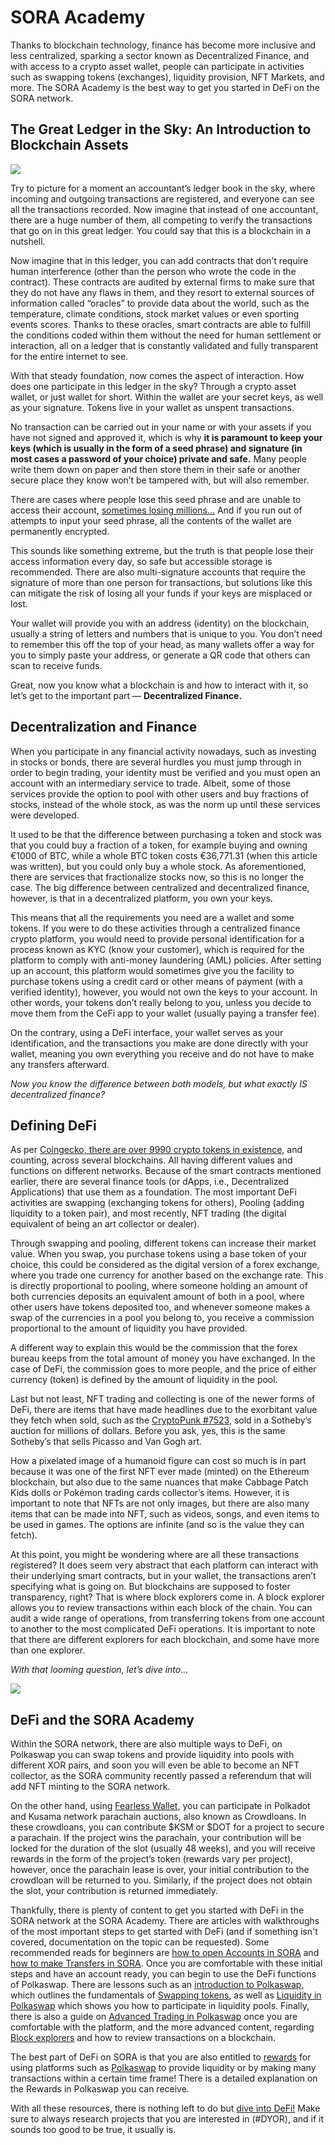 # SORA Academy

Thanks to blockchain technology, finance has become more inclusive and
less centralized, sparking a sector known as Decentralized Finance,
and with access to a crypto asset wallet, people can participate in
activities such as swapping tokens (exchanges), liquidity provision,
NFT Markets, and more. The SORA Academy is the best way to get you started in DeFi on the SORA network.

## The Great Ledger in the Sky: An Introduction to Blockchain Assets

![](/.gitbook/assets/ledger-sky.png)

Try to picture for a moment an accountant’s ledger book in the sky, where incoming and outgoing transactions are registered, and everyone can see all the transactions recorded. Now imagine that instead of one accountant, there are a huge number of them, all competing to verify the transactions that go on in this great ledger. You could say that this is a blockchain in a nutshell.

Now imagine that in this ledger, you can add contracts that don’t require human interference (other than the person who wrote the code in the contract). These contracts are audited by external firms to make sure that they do not have any flaws in them, and they resort to external sources of information called “oracles” to provide data about the world, such as the temperature, climate conditions, stock market values or even sporting events scores. Thanks to these oracles, smart contracts are able to fulfill the conditions coded within them without the need for human settlement or interaction, all on a ledger that is constantly validated and fully transparent for the entire internet to see.

With that steady foundation, now comes the aspect of interaction. How does one participate in this ledger in the sky? Through a crypto asset wallet, or just wallet for short. Within the wallet are your secret keys, as well as your signature. Tokens live in your wallet as unspent transactions.

No transaction can be carried out in your name or with your assets if you have not signed and approved it, which is why **it is paramount to keep your keys (which is usually in the form of a seed phrase) and signature (in most cases a password of your choice) private and safe.** Many people write them down on paper and then store them in their safe or another secure place they know won’t be tampered with, but will also remember.

There are cases where people lose this seed phrase and are unable to access their account, [sometimes losing millions…](https://www.cbc.ca/radio/asithappens/as-it-happens-friday-edition-1.5875363/this-man-owns-321m-in-bitcoin-but-he-can-t-access-it-because-he-lost-his-password-1.5875366) And if you run out of attempts to input your seed phrase, all the contents of the wallet are permanently encrypted.

This sounds like something extreme, but the truth is that people lose their access information every day, so safe but accessible storage is recommended. There are also multi-signature accounts that require the signature of more than one person for transactions, but solutions like this can mitigate the risk of losing all your funds if your keys are misplaced or lost.

Your wallet will provide you with an address (identity) on the blockchain, usually a string of letters and numbers that is unique to you. You don’t need to remember this off the top of your head, as many wallets offer a way for you to simply paste your address, or generate a QR code that others can scan to receive funds.

Great, now you know what a blockchain is and how to interact with it, so let’s get to the important part — **Decentralized Finance.**

## Decentralization and Finance

When you participate in any financial activity nowadays, such as investing in stocks or bonds, there are several hurdles you must jump through in order to begin trading, your identity must be verified and you must open an account with an intermediary service to trade. Albeit, some of those services provide the option to pool with other users and buy fractions of stocks, instead of the whole stock, as was the norm up until these services were developed.

It used to be that the difference between purchasing a token and stock was that you could buy a fraction of a token, for example buying and owning €1000 of BTC, while a whole BTC token costs €36,771.31 (when this article was written), but you could only buy a whole stock. As aforementioned, there are services that fractionalize stocks now, so this is no longer the case.
The big difference between centralized and decentralized
finance, however, is that in a decentralized platform, you own your
keys.

This means that all the requirements you need are a wallet and some tokens. If you were to do these activities through a centralized finance crypto platform, you would need to provide personal identification for a process known as KYC (know your customer), which is required for the platform to comply with anti-money laundering (AML) policies.
After setting up an account, this platform would sometimes give you the facility to purchase tokens using a credit card or other means of payment (with a verified identity), however, you would not own the keys to your account. In other words, your tokens don’t really belong to you, unless you decide to move them from the CeFi app to your wallet (usually paying a transfer fee).

On the contrary, using a DeFi interface, your wallet serves as your identification, and the transactions you make are done directly with your wallet, meaning you own everything you receive and do not have to make any transfers afterward.

_Now you know the difference between both models, but what exactly IS decentralized finance?_

## Defining DeFi

As per [Coingecko, there are over 9990 crypto tokens in existence](https://www.coingecko.com/), and counting, across several blockchains. All having different values and functions on different networks. Because of the smart contracts mentioned earlier, there are several finance tools (or dApps, i.e., Decentralized Applications) that use them as a foundation. The most important DeFi activities are swapping (exchanging tokens for others), Pooling (adding liquidity to a token pair), and most recently, NFT trading (the digital equivalent of being an art collector or dealer).

Through swapping and pooling, different tokens can increase their market value. When you swap, you purchase tokens using a base token of your choice, this could be considered as the digital version of a forex exchange, where you trade one currency for another based on the exchange rate. This is directly proportional to pooling, where someone holding an amount of both currencies deposits an equivalent amount of both in a pool, where other users have tokens deposited too, and whenever someone makes a swap of the currencies in a pool you belong to, you receive a commission proportional to the amount of liquidity you have provided.

A different way to explain this would be the commission that the forex bureau keeps from the total amount of money you have exchanged. In the case of DeFi, the commission goes to more people, and the price of either currency (token) is defined by the amount of liquidity in the pool.

Last but not least, NFT trading and collecting is one of the newer forms of DeFi, there are items that have made headlines due to the exorbitant value they fetch when sold, such as the [CryptoPunk #7523](https://news.artnet.com/market/sothebys-natively-digital-sale-1979174), sold in a Sotheby’s auction for millions of dollars. Before you ask, yes, this is the same Sotheby’s that sells Picasso and Van Gogh art.

How a pixelated image of a humanoid figure can cost so much is in part because it was one of the first NFT ever made (minted) on the Ethereum blockchain, but also due to the same nuances that make Cabbage Patch Kids dolls or Pokémon trading cards collector’s items. However, it is important to note that NFTs are not only images, but there are also many items that can be made into NFT, such as videos, songs, and even items to be used in games. The options are infinite (and so is the value they can fetch).

At this point, you might be wondering where are all these transactions registered? It does seem very abstract that each platform can interact with their underlying smart contracts, but in your wallet, the transactions aren’t specifying what is going on. But blockchains are supposed to foster transparency, right? That is where block explorers come in. A block explorer allows you to review transactions within each block of the chain. You can audit a wide range of operations, from transferring tokens from one account to another to the most complicated DeFi operations. It is important to note that there are different explorers for each blockchain, and some have more than one explorer.

_With that looming question, let’s dive into…_

![](/.gitbook/assets/sora_academy.jpg)

## DeFi and the SORA Academy

Within the SORA network, there are also multiple ways to DeFi, on Polkaswap you can swap tokens and provide liquidity into pools with different XOR pairs, and soon you will even be able to become an NFT collector, as the SORA community recently passed a referendum that will add NFT minting to the SORA network.

On the other hand, using [Fearless Wallet](https://fearlesswallet.io/), you can participate in Polkadot and Kusama network parachain auctions, also known as Crowdloans. In these crowdloans, you can contribute $KSM or $DOT for a project to secure a parachain. If the project wins the parachain, your contribution will be locked for the duration of the slot (usually 48 weeks), and you will receive rewards in the form of the project’s token (rewards vary per project), however, once the parachain lease is over, your initial contribution to the crowdloan will be returned to you. Similarly, if the project does not obtain the slot, your contribution is returned immediately.

Thankfully, there is plenty of content to get you started with DeFi in the SORA network at the SORA Academy. There are articles with walkthroughs of the most important steps to get started with DeFi (and if something isn't covered, documentation on the topic can be requested). Some recommended reads for beginners are [how to open Accounts in SORA](create-an-address.md) and [how to make Transfers in SORA](transfer.md). Once you are comfortable with these initial steps and have an account ready, you can begin to use the DeFi functions of Polkaswap. There are lessons such as an [introduction to Polkaswap](polkaswap.md), which outlines the fundamentals of [Swapping tokens](swap.md), as well as [Liquidity in Polkaswap](provide-liquidity-to-xyk-pools) which shows you how to participate in liquidity pools. Finally, there is also a guide on [Advanced Trading in Polkaswap](advanced-trading.md) once you are comfortable with the platform, and the more advanced content, regarding [Block explorers](explore-blocks.md) and how to review transactions on a blockchain.

The best part of DeFi on SORA is that you are also entitled to [rewards](rewards.md) for using platforms such as [Polkaswap](https://polkaswap.io/#/rewards) to provide liquidity or by making many transactions within a certain time frame! There is a detailed explanation on the Rewards in Polkaswap you can receive.

With all these resources, there is nothing left to do but [dive into DeFi!](https://polkaswap.io/#/swap) Make sure to always research projects that you are interested in (#DYOR), and if it sounds too good to be true, it usually is.
